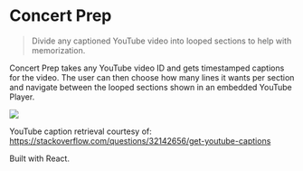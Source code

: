 # Concert Prep
> Divide any captioned YouTube video into looped sections to help with memorization. 

Concert Prep takes any YouTube video ID and gets timestamped captions for the video. The user can then choose how many lines it wants per section and navigate between the looped sections shown in an embedded YouTube Player.

![](screenshot.png)

YouTube caption retrieval courtesy of: https://stackoverflow.com/questions/32142656/get-youtube-captions

Built with React.
